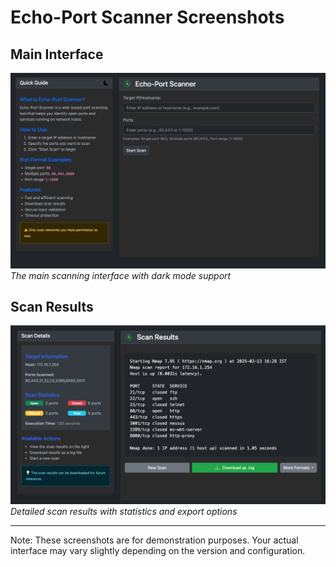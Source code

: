 # Echo-Port Scanner Screenshots

## Main Interface
![Main Interface](screenshots/main.jpg)
*The main scanning interface with dark mode support*

## Scan Results
![Scan Results](screenshots/results.png)
*Detailed scan results with statistics and export options*

---
Note: These screenshots are for demonstration purposes. Your actual interface may vary slightly depending on the version and configuration. 
